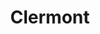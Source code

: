 ---
title: Clermont
date: 
draft: false

# descripcion
description : Ovalos con coral grandes

materials: Plata 925

color: Plateado

dimensions: 1,3cm

code: 01-04-0134

type: "Aros"

categories: []

price: $3.350,00

price_eftvo: $2.850,00

# Images
# first image will be shown in the product page
images:
  # - image: "images/path_to_image"
  # La ubicacion de las imagenes es imagenes/Aros/Aros.Piedras/01-04-0134-clermont
  - image: "./images/aros/piedras/01-04-0134-ovalos-con-coral-grandes_a.jpeg"
  - image: "./images/aros/piedras/01-04-0134-ovalos-con-coral-grandes_b.jpeg"
---